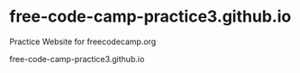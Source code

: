 # free-code-camp-practice3.github.io
Practice Website for freecodecamp.org


free-code-camp-practice3.github.io
